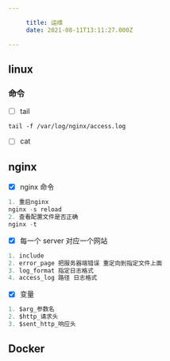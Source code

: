 ```yaml
---

     title: 运维
     date: 2021-08-11T13:11:27.000Z

---
```


## linux

### 命令

- [ ] tail

```shell
tail -f /var/log/nginx/access.log
```

- [ ] cat

## nginx

- [x] nginx 命令

```js
1. 重启nginx
nginx -s reload
2. 查看配置文件是否正确
nginx -t
```

- [x] 每一个 server 对应一个网站

```js
1. include
2. error_page 把服务器端错误 重定向到指定文件上面
3. log_format 指定日志格式
4. access_log 路径 日志格式
```

- [x] 变量

```js
1. $arg_参数名
2. $http_请求头
3. $sent_http_响应头
```

## Docker
